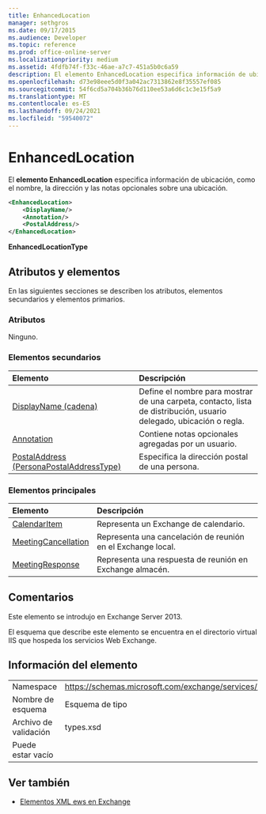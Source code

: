 ```yaml
---
title: EnhancedLocation
manager: sethgros
ms.date: 09/17/2015
ms.audience: Developer
ms.topic: reference
ms.prod: office-online-server
ms.localizationpriority: medium
ms.assetid: 4fdfb74f-f33c-46ae-a7c7-451a5b0c6a59
description: El elemento EnhancedLocation especifica información de ubicación, como el nombre, la dirección y las notas opcionales sobre una ubicación.
ms.openlocfilehash: d73e98eee5d0f3a042ac7313862e8f35557ef085
ms.sourcegitcommit: 54f6cd5a704b36b76d110ee53a6d6c1c3e15f5a9
ms.translationtype: MT
ms.contentlocale: es-ES
ms.lasthandoff: 09/24/2021
ms.locfileid: "59540072"
---
```

# <a name="enhancedlocation"></a>EnhancedLocation

El **elemento EnhancedLocation** especifica información de ubicación, como el nombre, la dirección y las notas opcionales sobre una ubicación. 
  
```XML
<EnhancedLocation>
    <DisplayName/>
    <Annotation/>
    <PostalAddress/>
</EnhancedLocation>
```

 **EnhancedLocationType**
## <a name="attributes-and-elements"></a>Atributos y elementos

En las siguientes secciones se describen los atributos, elementos secundarios y elementos primarios.
  
### <a name="attributes"></a>Atributos

Ninguno.
  
### <a name="child-elements"></a>Elementos secundarios

|**Elemento**|**Descripción**|
|:-----|:-----|
|[DisplayName (cadena)](displayname-string.md) <br/> |Define el nombre para mostrar de una carpeta, contacto, lista de distribución, usuario delegado, ubicación o regla.  <br/> |
|[Annotation](annotation.md) <br/> |Contiene notas opcionales agregadas por un usuario.  <br/> |
|[PostalAddress (PersonaPostalAddressType)](postaladdress-personapostaladdresstype.md) <br/> |Especifica la dirección postal de una persona.  <br/> |
   
### <a name="parent-elements"></a>Elementos principales

|**Elemento**|**Descripción**|
|:-----|:-----|
|[CalendarItem](calendaritem.md) <br/> |Representa un Exchange de calendario.  <br/> |
|[MeetingCancellation](meetingcancellation.md) <br/> |Representa una cancelación de reunión en el Exchange local.  <br/> |
|[MeetingResponse](meetingresponse.md) <br/> |Representa una respuesta de reunión en Exchange almacén.  <br/> |
   
## <a name="remarks"></a>Comentarios

Este elemento se introdujo en Exchange Server 2013.
  
El esquema que describe este elemento se encuentra en el directorio virtual IIS que hospeda los servicios Web Exchange.
  
## <a name="element-information"></a>Información del elemento

|||
|:-----|:-----|
|Namespace  <br/> |https://schemas.microsoft.com/exchange/services/2006/types  <br/> |
|Nombre de esquema  <br/> |Esquema de tipo  <br/> |
|Archivo de validación  <br/> |types.xsd  <br/> |
|Puede estar vacío  <br/> ||
   
## <a name="see-also"></a>Ver también



- [Elementos XML ews en Exchange](ews-xml-elements-in-exchange.md)

